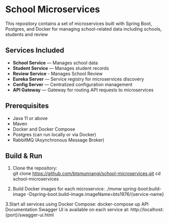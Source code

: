 # School Microservices

This repository contains a set of microservices built with Spring Boot, Postgres, and Docker for managing school-related data including schools, students and review

## Services Included

- **School Service** — Manages school data  
- **Student Service** — Manages student records
- **Review Service** - Manages School Review
- **Eureka Server** — Service registry for microservices discovery  
- **Config Server** — Centralized configuration management  
- **API Gateway** — Gateway for routing API requests to microservices  

## Prerequisites

- Java 11 or above  
- Maven  
- Docker and Docker Compose  
- Postgres (can run locally or via Docker)  
- RabbitMQ (Asynchronous Message Broker)

## Build & Run

1. Clone the repository:  
   git clone https://github.com/btsmunnangi/school-microservices.git
   cd school-microservices

2. Build Docker images for each microservice:
./mvnw spring-boot:build-image -Dspring-boot.build-image.imageName=bts1976/{service-name}

3.Start all services using Docker Compose:
  docker-compose up
API Documentation
Swagger UI is available on each service at:
http://localhost:{port}/swagger-ui.html
  

   
